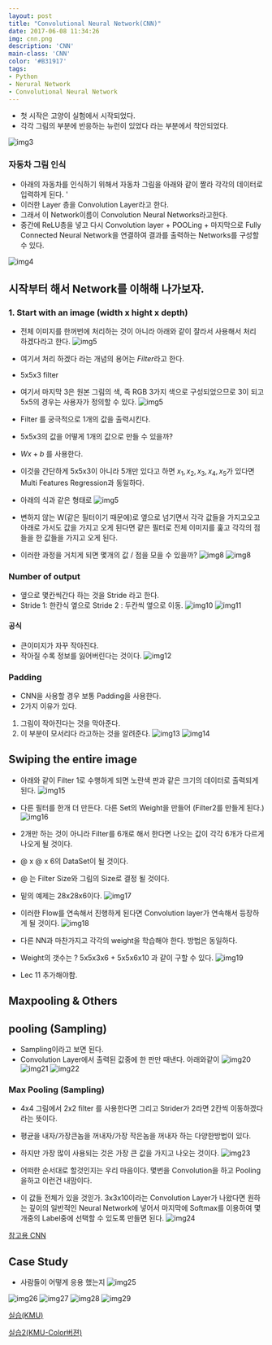 ```yaml
---
layout: post
title: "Convolutional Neural Network(CNN)"
date: 2017-06-08 11:34:26
img: cnn.png
description: 'CNN'
main-class: 'CNN'
color: '#B31917'
tags:
- Python
- Nerural Network
- Convolutional Neural Network
---
```


 - 첫 시작은 고양이 실험에서 시작되었다.
 - 각각 그림의 부분에 반응하는 뉴런이 있었다 라는 부분에서 착안되었다.

![img3](/src/0609/CNN/3.PNG)

### 자동차 그림 인식
 - 아래의 자동차를 인식하기 위해서 자동차 그림을 아래와 같이 짤라 각각의 데이터로 입력하게 된다. '
 - 이러한 Layer 층을 Convolution Layer라고 한다.
 - 그래서 이 Network이름이 Convolution Neural Networks라고한다.
 - 중간에 ReLU층을 넣고 다시 Convolution layer + POOLing  + 마지막으로 Fully Connected Neural Network을 연결하여 결과를 출력하는 Networks를 구성할 수 있다.

![img4](/src/0609/CNN/4.PNG)

## 시작부터 해서 Network를 이해해 나가보자.
### 1. Start with an image (width x hight x depth)
 - 전체 이미지를 한꺼번에 처리하는 것이 아니라 아래와 같이 잘라서 사용해서 처리 하겠다라고 한다.
![img5](/src/0609/CNN/5.PNG)
  - 여기서 처리 하겠다 라는 개념의 용어는 $Filter$라고 한다.
  - 5x5x3 filter
  - 여기서 마지막 3은 원본 그림의 색, 즉 RGB 3가지 색으로 구성되었으므로 3이 되고 5x5의 경우는 사용자가 정의할 수 있다.
![img5](/src/0609/CNN/6.PNG)

- Filter 를 궁극적으로 1개의 값을 출력시킨다.
- 5x5x3의 값을 어떻게 1개의 값으로 만들 수 있을까?
 - $Wx+b$ 를 사용한다.
 - 이것을 간단하게 5x5x3이 아니라 5개만 있다고 하면 $x_1,x_2,x_3,x_4,x_5$가 있다면 Multi Features Regression과 동일하다.
 - 아래의 식과 같은 형태로
![img5](/src/0609/CNN/7.PNG)

 - 변하지 않는 W(같은 필터이기 때문에)로 옆으로 넘기면서 각각 값들을 가지고오고 아래로 가서도 값을 가지고 오게 된다면 같은 필터로 전체 이미지를 훑고 각각의 점들을 한 값들을 가지고 오게 된다.
 - 이러한 과정을 거치게 되면 몇개의 값 / 점을 모을 수 있을까?
![img8](/src/0609/CNN/8.PNG)
![img8](/src/0609/CNN/9.PNG)

### Number of output
 - 옆으로 몇칸씩간다 하는 것을 Stride 라고 한다.
 - Stride 1: 한칸식 옆으로 Stride 2 : 두칸씩 옆으로 이동.
![img10](/src/0609/CNN/10.PNG)
![img11](/src/0609/CNN/11.PNG)

#### 공식
 - 큰이미지가 자꾸 작아진다.
  - 작아질 수록 정보를 잃어버린다는 것이다.
![img12](/src/0609/CNN/12.PNG)

### Padding
 - CNN을 사용할 경우 보통 Padding을 사용한다.
 - 2가지 이유가 있다.
  1. 그림이 작아진다는 것을 막아준다.
  2. 이 부분이 모서리다 라고하는 것을 알려준다.
![img13](/src/0609/CNN/13.PNG)
![img14](/src/0609/CNN/14.PNG)

## Swiping the entire image
 - 아래와 같이 Filter 1로 수행하게 되면 노란색 판과 같은 크기의 데이터로 출력되게 된다.
![img15](/src/0609/CNN/15.PNG)
 - 다른 필터를 한개 더 만든다. 다른 Set의 Weight을 만들어 (Filter2를 만들게 된다.)
![img16](/src/0609/CNN/16.PNG)
 - 2개만 하는 것이 아니라 Filter를 6개로 해서 한다면 나오는 값이 각각 6개가 다르게 나오게 될 것이다.
 - @ x @ x 6의 DataSet이 될 것이다.
 - @ 는 Filter Size와 그림의 Size로 결정 될 것이다.
 - 밑의 예제는 28x28x6이다.
![img17](/src/0609/CNN/17.PNG)

 - 이러한 Flow를 연속해서 진행하게 된다면 Convolution layer가 연속해서 등장하게 될 것이다.
![img18](/src/0609/CNN/18.PNG)
 - 다른 NN과 마찬가지고 각각의 weight을 학습해야 한다. 방법은 동일하다.
 - Weight의 갯수는 ? 5x5x3x6 + 5x5x6x10 과 같이 구할 수 있다.
![img19](/src/0609/CNN/19.PNG)

 - Lec 11 추가해야함.

## Maxpooling & Others

## pooling (Sampling)
 - Sampling이라고 보면 된다.
 - Convolution Layer에서 출력된 값중에 한 판만 때낸다. 아래와같이
![img20](/src/0609/CNN/20.PNG)
![img21](/src/0609/CNN/21.PNG)
![img22](/src/0609/CNN/22.PNG)

### Max Pooling (Sampling)
 - 4x4 그림에서 2x2 filter 를 사용한다면 그리고 Strider가 2라면 2칸씩 이동하겠다 라는 뜻이다.
 - 평균을 내자/가장큰놈을 꺼내자/가장 작은놈을 꺼내자 하는 다양한방법이 있다.
 - 하지만 가장 많이 사용되는 것은 가장 큰 값을 가지고 나오는 것이다.
![img23](/src/0609/CNN/23.PNG)

 - 어떠한 순서대로 할것인지는 우리 마음이다. 몇번을 Convolution을 하고 Pooling을하고 이런건 내맘이다.
 - 이 값들 전체가 있을 것읻가. 3x3x10이라는 Convolution Layer가 나왔다면 원하는 깊이의 일반적인 Neural Network에 넣어서 마지막에 Softmax를 이용하여 몇개중의 Label중에 선택할 수 있도록 만들면 된다.
![img24](/src/0609/CNN/24.PNG)

<a href="http://cs.stanford.edu/people/karpathy/convnetjs/demo/cifar10.html"> 참고용 CNN </a>

## Case Study
 - 사람들이 어떻게 응용 했는지
![img25](/src/0609/CNN/25.PNG)

![img26](/src/0609/CNN/26.PNG)
![img27](/src/0609/CNN/27.PNG)
![img28](/src/0609/CNN/28.PNG)
![img29](/src/0609/CNN/29.PNG)

<a href="https://github.com/byungjun0689/DataScience/blob/master/4.%20KMU/Third%20Semester/04.%20DataScience%20Practice/03.%20DeepLearning/2.%20CNN.ipynb"> 실습(KMU) </a>

<a href="https://github.com/byungjun0689/DataScience/blob/master/4.%20KMU/Third%20Semester/04.%20DataScience%20Practice/03.%20DeepLearning/5.%20CNN%20(Color%20Verison).ipynb"> 실습2(KMU-Color버젼)</a>

